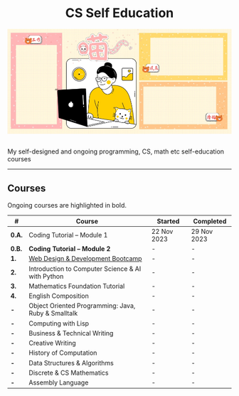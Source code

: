 <div align="center">
  <h1>CS Self Education</h1>
  <img src="banner.jpg" align="center"/>
  <br/><br/>
</div>

My self-designed and ongoing programming, CS, math etc self-education courses

---

## Courses

Ongoing courses are highlighted in bold.

| # | Course | Started | Completed |
| ----------- | ----------- | ----------- | ----------- |
| **0.A.** | Coding Tutorial – Module 1 | 22 Nov 2023 | 29 Nov 2023 |
| **0.B.** | **Coding Tutorial – Module 2** | - | - |
| **1.** | [Web Design & Development Bootcamp](https://github.com/abeerration/Web-Design-Development-Bootcamp) | - | - |
| **2.** | Introduction to Computer Science & AI with Python | - | - |
| **3.** | Mathematics Foundation Tutorial | - | - |
| **4.** | English Composition | - | - |
| **-** | Object Oriented Programming: Java, Ruby & Smalltalk | - | - |
| **-** | Computing with Lisp | - | - |
| **-** | Business & Technical Writing | - | - |
| **-** | Creative Writing | - | - |
| **-** | History of Computation | - | - |
| **-** | Data Structures & Algorithms | - | - |
| **-** | Discrete & CS Mathematics | - | - |
| **-** | Assembly Language | - | - |
